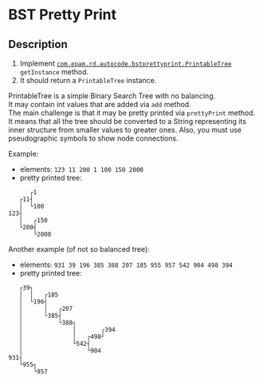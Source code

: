 # BST Pretty Print

## Description 
1. Implement [`com.epam.rd.autocode.bstprettyprint.PrintableTree`](src/main/java/com/epam/rd/autocode/bstprettyprint/PrintableTree.java) `getInstance` method.
1. It should return a `PrintableTree` instance.

PrintableTree is a simple Binary Search Tree with no balancing.\
It may contain int values that are added via `add` method.\
The main challenge is that it may be pretty printed via `prettyPrint` method.
It means that all the tree should be converted to a String representing its inner structure from smaller  values to greater ones.
Also, you must use pseudographic symbols to show node connections.

Example:
- elements: `123 11 200 1 100 150 2000`
- pretty printed tree:
```
      ┌1
   ┌11┤
   │  └100
123┤
   │   ┌150
   └200┤
       └2000
```

Another example (of not so balanced tree):
- elements: `931 39 196 385 388 207 185 955 957 542 904 498 394`
- pretty printed tree:
```
   ┌39┐
   │  │   ┌185
   │  └196┤
   │      │   ┌207
   │      └385┤
   │          └388┐
   │              │       ┌394
   │              │   ┌498┘
   │              └542┤
   │                  └904
931┤
   └955┐
       └957

```

